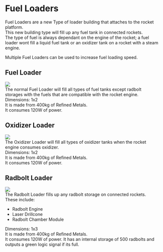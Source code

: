# Fuel Loaders

Fuel Loaders are a new Type of loader building that attaches to the rocket platform.</br>
This new building type will fill up any fuel tank in connected rockets.</br>
The type of fuel is always dependant on the engine of the rocket; a fuel loader wont fill a liquid fuel tank or an oxidizer tank on a rocket with a steam engine.

Multiple Fuel Loaders can be used to increase fuel loading speed.

## Fuel Loader
<img src="../../../../img/buildings/fuel_loader.png"></br>
The normal Fuel Loader will fill all types of fuel tanks except radbolt storages with the fuels that are compatible with the rocket engine.</br>
Dimensions: 1x2</br>
It is made from 400kg of Refined Metals.</br>
It consumes 120W of power.

## Oxidizer Loader
<img src="../../../../img/buildings/oxidizer_loader.png"></br>
The Oxidizer Loader will fill all types of oxidizer tanks when the rocket engine consumes oxidizer.</br>
Dimensions: 1x2</br>
It is made from 400kg of Refined Metals.</br>
It consumes 120W of power.

## Radbolt Loader
<img src="../../../../img/buildings/radbolt_loader.png"></br>
The Radbolt Loader fills up any radbolt storage on connected rockets. These include:
<ul>
<li>Radbolt Engine</li>
<li>Laser Drillcone</li>
<li>Radbolt Chamber Module</li>
</ul>
Dimensions: 1x3</br>
It is made from 400kg of Refined Metals.</br>
It consumes 120W of power.
It has an internal storage of 500 radbolts and outputs a green logic signal if its full.


